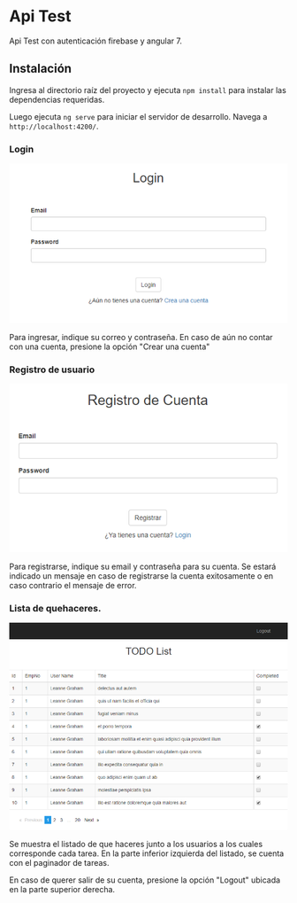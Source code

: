 # Api Test

Api Test con autenticación firebase y angular 7.

## Instalación

Ingresa al directorio raíz del proyecto y ejecuta `npm install` para instalar las dependencias requeridas.

Luego ejecuta `ng serve` para iniciar el servidor de desarrollo.
Navega a `http://localhost:4200/`.

### Login

![](/src/assets/imgs/login.PNG?raw=true)

Para ingresar, indique su correo y contraseña. En caso de aún no contar con una cuenta, presione la opción "Crear una cuenta"

### Registro de usuario

![](/src/assets/imgs/regist.PNG?raw=true)

Para registrarse, indique su email y contraseña para su cuenta. Se estará indicado un mensaje en caso de registrarse la cuenta exitosamente o en caso contrario el mensaje de error.


### Lista de quehaceres.

![](/src/assets/imgs/todo-list.PNG?raw=true)

Se muestra el listado de que haceres junto a los usuarios a los cuales corresponde cada tarea. En la parte inferior izquierda del listado, se cuenta con el paginador de tareas.

En caso de querer salir de su cuenta, presione la opción "Logout" ubicada en la parte superior derecha.